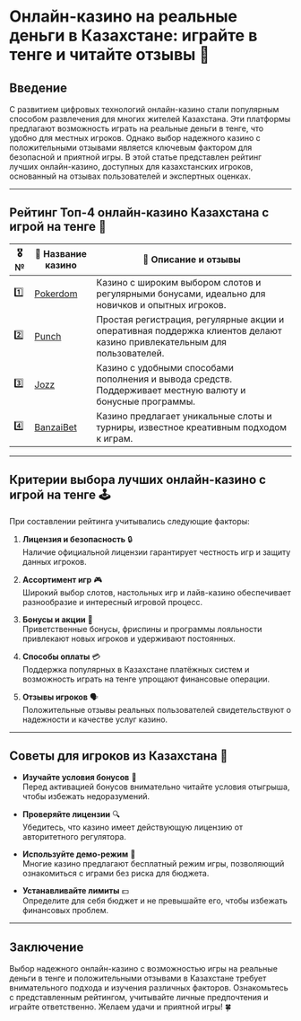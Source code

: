 # Онлайн-казино на реальные деньги в Казахстане: играйте в тенге и читайте отзывы 🎰

## Введение

С развитием цифровых технологий онлайн-казино стали популярным способом развлечения для многих жителей Казахстана. Эти платформы предлагают возможность играть на реальные деньги в тенге, что удобно для местных игроков. Однако выбор надежного казино с положительными отзывами является ключевым фактором для безопасной и приятной игры. В этой статье представлен рейтинг лучших онлайн-казино, доступных для казахстанских игроков, основанный на отзывах пользователей и экспертных оценках.

---

## Рейтинг Топ-4 онлайн-казино Казахстана с игрой на тенге 🌟

| 🎖️ № | 🎲 Название казино | 💬 Описание и отзывы |
|------|---------------------|----------------------|
| 1️⃣ | [Pokerdom](https://brandplay.link/4k77v2yx) | Казино с широким выбором слотов и регулярными бонусами, идеально для новичков и опытных игроков. |
| 2️⃣ | [Punch](https://betpunch1.com/d638d6d39) | Простая регистрация, регулярные акции и оперативная поддержка клиентов делают казино привлекательным для пользователей. |
| 3️⃣ | [Jozz](https://tk435zi5i9.com/alt/jozz/registration?e8250665e216213938eeaefaf3e61c0a) | Казино с удобными способами пополнения и вывода средств. Поддерживает местную валюту и бонусные программы. |
| 4️⃣ | [BanzaiBet](https://bnzstr009.com/e9rVJ) | Казино предлагает уникальные слоты и турниры, известное креативным подходом к играм. |

---

## Критерии выбора лучших онлайн-казино с игрой на тенге 🕹️

При составлении рейтинга учитывались следующие факторы:

1. **Лицензия и безопасность** 🔒  
   Наличие официальной лицензии гарантирует честность игр и защиту данных игроков.

2. **Ассортимент игр** 🎮  
   Широкий выбор слотов, настольных игр и лайв-казино обеспечивает разнообразие и интересный игровой процесс.

3. **Бонусы и акции** 🎁  
   Приветственные бонусы, фриспины и программы лояльности привлекают новых игроков и удерживают постоянных.

4. **Способы оплаты** 💳  
   Поддержка популярных в Казахстане платёжных систем и возможность играть на тенге упрощают финансовые операции.

5. **Отзывы игроков** 🗣️  
   Положительные отзывы реальных пользователей свидетельствуют о надежности и качестве услуг казино.

---

## Советы для игроков из Казахстана 🧾

- **Изучайте условия бонусов** 📜  
  Перед активацией бонусов внимательно читайте условия отыгрыша, чтобы избежать недоразумений.

- **Проверяйте лицензии** 🔍  
  Убедитесь, что казино имеет действующую лицензию от авторитетного регулятора.

- **Используйте демо-режим** 🎲  
  Многие казино предлагают бесплатный режим игры, позволяющий ознакомиться с играми без риска для бюджета.

- **Устанавливайте лимиты** 💵  
  Определите для себя бюджет и не превышайте его, чтобы избежать финансовых проблем.

---

## Заключение

Выбор надежного онлайн-казино с возможностью игры на реальные деньги в тенге и положительными отзывами в Казахстане требует внимательного подхода и изучения различных факторов. Ознакомьтесь с представленным рейтингом, учитывайте личные предпочтения и играйте ответственно. Желаем удачи и приятной игры! 🍀
